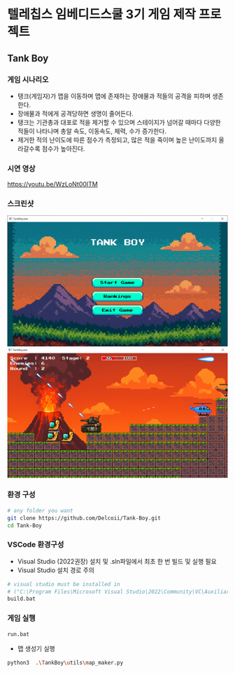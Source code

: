# 텔레칩스 임베디드스쿨 3기 게임 제작 프로젝트
## Tank Boy
### 게임 시나리오
* 탱크(게임자)가 맵을 이동하며 맵에 존재하는 장애물과 적들의 공격을 피하며 생존한다. 
* 장애물과 적에게 공격당하면 생명이 줄어든다.
* 탱크는 기관총과 대포로 적을 제거할 수 있으며 스테이지가 넘어갈 때마다 다양한 적들이 나타나며 총알 속도, 이동속도, 체력, 수가 증가한다.
* 제거한 적의 난이도에 따른 점수가 측정되고, 많은 적을 죽이며 높은 난이도까지 올라갈수록 점수가 높아진다.

### 시연 영상
https://youtu.be/WzLoNt00ITM


### 스크린샷
![메뉴 스크린샷](./gamescreenshot_menu.png)
![게임 스크린샷](./gamescreenshot.png)


### 환경 구성
```sh
# any folder you want
git clone https://github.com/Delcoii/Tank-Boy.git
cd Tank-Boy
```

### VSCode 환경구성
* Visual Studio (2022권장) 설치 및 .sln파일에서 최초 한 번 빌드 및 실행 필요
* Visual Studio 설치 경로 주의
```sh
# visual studio must be installed in
# ("C:\Program Files\Microsoft Visual Studio\2022\Community\VC\Auxiliary\Build\vcvars64.bat")
build.bat
```

### 게임 실행
```sh
run.bat
```
* 맵 생성기 실행
```sh
python3  .\TankBoy\utils\map_maker.py
```


